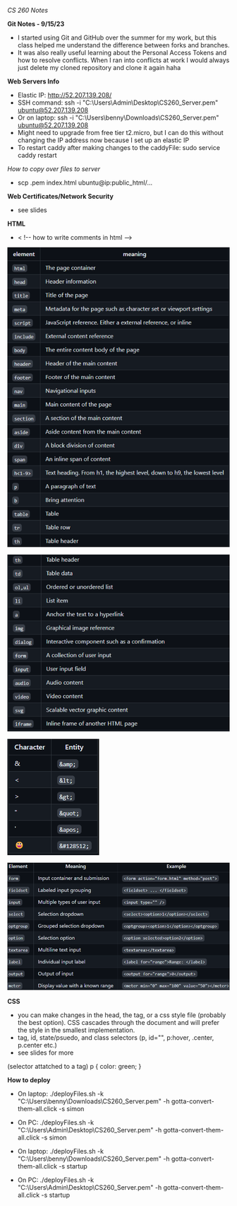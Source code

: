 *CS 260 Notes*

**Git Notes - 9/15/23**
- I started using Git and GitHub over the summer for my work, but this class helped me understand the difference between forks and branches.
- It was also really useful learning about the Personal Access Tokens and how to resolve conflicts. When I ran into conflicts at work I would always just delete my cloned repository and clone it again haha

**Web Servers Info**
- Elastic IP: http://52.207.139.208/
- SSH command: ssh -i "C:\Users\Admin\Desktop\CS260_Server.pem" ubuntu@52.207.139.208
- Or on laptop: ssh -i "C:\Users\benny\Downloads\CS260_Server.pem" ubuntu@52.207.139.208
- Might need to upgrade from free tier t2.micro, but I can do this without changing the IP address now because I set up an elastic IP
- To restart caddy after making changes to the caddyFile: sudo service caddy restart

*How to copy over files to server*
- scp .pem index.html ubuntu@ip:public_html/...

**Web Certificates/Network Security**
- see slides

**HTML**
- < !-- how to write comments in html -->

![HTML ELements](https://github.com/StarLicker/startup/blob/main/Images/html_elements.png)

![HTML ELements Continued](https://github.com/StarLicker/startup/blob/main/Images/html_elements_2.png)

![HTML Special Characters](https://github.com/StarLicker/startup/blob/main/Images/html_special_characters.png)

![HTML Input Elements](https://github.com/StarLicker/startup/blob/main/Images/HTML_Input.png)


**CSS**
- you can make changes in the head, the tag, or a css style file (probably the best option). CSS cascades through the document and will prefer the style in the smallest implementation.
- tag, id, state/psuedo, and class selectors (p, id="", p:hover, .center, p.center etc.)
- see slides for more

(selector attatched to a tag) p {
                                  color: green;
                                }



**How to deploy**
- On laptop: ./deployFiles.sh -k "C:\Users\benny\Downloads\CS260_Server.pem" -h gotta-convert-them-all.click -s simon
- On PC: ./deployFiles.sh -k "C:\Users\Admin\Desktop\CS260_Server.pem" -h gotta-convert-them-all.click -s simon

- On laptop: ./deployFiles.sh -k "C:\Users\benny\Downloads\CS260_Server.pem" -h gotta-convert-them-all.click -s startup
- On PC: ./deployFiles.sh -k "C:\Users\Admin\Desktop\CS260_Server.pem" -h gotta-convert-them-all.click -s startup
